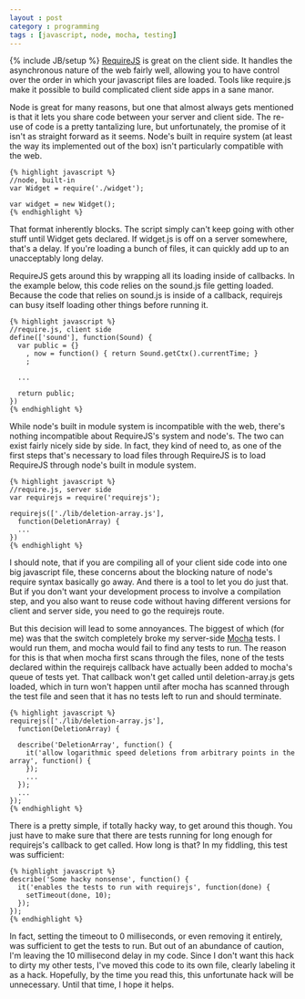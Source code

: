 ```yaml
---
layout : post
category : programming
tags : [javascript, node, mocha, testing]
---
```

{% include JB/setup %}
[RequireJS](http://requirejs.org/docs/node.html) is great on the client side.  It handles the asynchronous nature of the web fairly well, allowing you to have control over the order in which your javascript files are loaded.  Tools like require.js make it possible to build complicated client side apps in a sane manor.

Node is great for many reasons, but one that almost always gets mentioned is that it lets you share code between your server and client side.  The re-use of code is a pretty tantalizing lure, but unfortunately, the promise of it isn't as straight forward as it seems.  Node's built in require system (at least the way its implemented out of the box) isn't particularly compatible with the web.

    {% highlight javascript %}
    //node, built-in
    var Widget = require('./widget');

    var widget = new Widget();
    {% endhighlight %}

That format inherently blocks.  The script simply can't keep going with other stuff until Widget gets declared.  If widget.js is off on a server somewhere, that's a delay.  If you're loading a bunch of files, it can quickly add up to an unacceptably long delay.

RequireJS gets around this by wrapping all its loading inside of callbacks.  In the example below, this code relies on the sound.js file getting loaded.  Because the code that relies on sound.js is inside of a callback, requirejs can busy itself loading other things before running it.

    {% highlight javascript %}
    //require.js, client side
    define(['sound'], function(Sound) {
      var public = {}
        , now = function() { return Sound.getCtx().currentTime; }
        ;

      ...

      return public;
    })
    {% endhighlight %}

While node's built in module system is incompatible with the web, there's nothing incompatible about RequireJS's system and node's.  The two can exist fairly nicely side by side.  In fact, they kind of need to, as one of the first steps that's necessary to load files through RequireJS is to load RequireJS through node's built in module system.

    {% highlight javascript %}
    //require.js, server side
    var requirejs = require('requirejs');

    requirejs(['./lib/deletion-array.js'],
      function(DeletionArray) {
      ...
    })
    {% endhighlight %}

I should note, that if you are compiling all of your client side code into one big javascript file, these concerns about the blocking nature of node's require syntax basically go away.  And there is a tool to let you do just that.  But if you don't want your development process to involve a compilation step, and you also want to reuse code without having different versions for client and server side, you need to go the requirejs route.

But this decision will lead to some annoyances.  The biggest of which (for me) was that the switch completely broke my server-side [Mocha](http://visionmedia.github.io/mocha/) tests.  I would run them, and mocha would fail to find any tests to run.  The reason for this is that when mocha first scans through the files, none of the tests declared within the requirejs callback have actually been added to mocha's queue of tests yet.  That callback won't get called until deletion-array.js gets loaded, which in turn won't happen until after mocha has scanned through the test file and seen that it has no tests left to run and should terminate.

    {% highlight javascript %}
    requirejs(['./lib/deletion-array.js'],
      function(DeletionArray) {

      describe('DeletionArray', function() {
        it('allow logarithmic speed deletions from arbitrary points in the array', function() {
        });
        ...
      });
      ...
    });
    {% endhighlight %}

There is a pretty simple, if totally hacky way, to get around this though.  You just have to make sure that there are tests running for long enough for requirejs's callback to get called.  How long is that?  In my fiddling, this test was sufficient:

    {% highlight javascript %}
    describe('Some hacky nonsense', function() {
      it('enables the tests to run with requirejs', function(done) {
        setTimeout(done, 10);
      });
    });
    {% endhighlight %}

In fact, setting the timeout to 0 milliseconds, or even removing it entirely, was sufficient to get the tests to run.  But out of an abundance of caution, I'm leaving the 10 millisecond delay in my code.  Since I don't want this hack to dirty my other tests, I've moved this code to its own file, clearly labeling it as a hack.  Hopefully, by the time you read this, this unfortunate hack will be unnecessary.  Until that time, I hope it helps.


